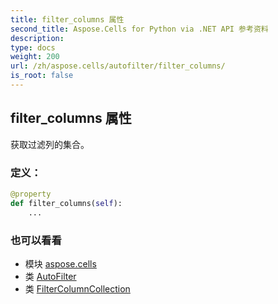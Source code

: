 ```yaml
---
title: filter_columns 属性
second_title: Aspose.Cells for Python via .NET API 参考资料
description:
type: docs
weight: 200
url: /zh/aspose.cells/autofilter/filter_columns/
is_root: false
---
```

## filter_columns 属性

获取过滤列的集合。
### 定义：
```python
@property
def filter_columns(self):
    ...
```

### 也可以看看
* 模块 [aspose.cells](../../)
* 类 [AutoFilter](/cells/python-net/zh/aspose.cells/autofilter)
* 类 [FilterColumnCollection](/cells/python-net/zh/aspose.cells/filtercolumncollection)
